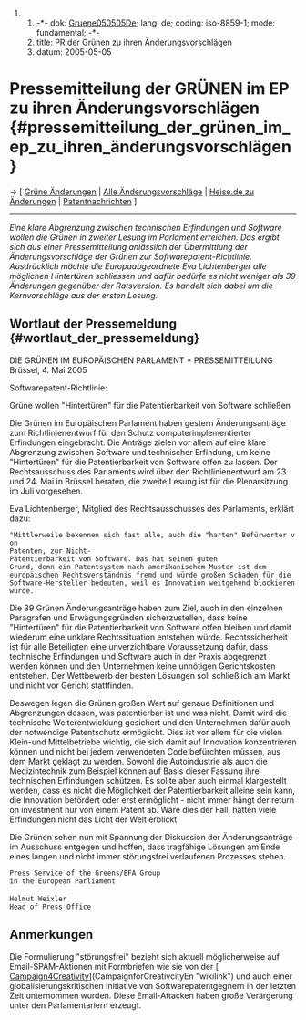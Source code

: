 1.  1.  -\*- dok: [Gruene050505De](Gruene050505De "wikilink"); lang: de;
        coding: iso-8859-1; mode: fundamental; -\*-
    2.  title: PR der Grünen zu ihren Änderungsvorschlägen
    3.  datum: 2005-05-05

# Pressemitteilung der GRÜNEN im EP zu ihren Änderungsvorschlägen {#pressemitteilung_der_grünen_im_ep_zu_ihren_änderungsvorschlägen}

-\> \[ [Grüne
Änderungen](http://swpat.ffii.org/papers/europarl0309/amends05/verd05/ "wikilink")
\| [ Alle Änderungsvorschläge](Amends05De "wikilink") \| [Heise.de zu
Änderungen](http://www.heise.de/newsticker/meldung/59308 "wikilink") \|
[ Patentnachrichten](SwpatcninoEn "wikilink") \]

------------------------------------------------------------------------

*Eine klare Abgrenzung zwischen technischen Erfindungen und Software
wollen die Grünen in zweiter Lesung im Parlament erreichen. Das ergibt
sich aus einer Pressemitteilung anlässlich der Übermittlung der
Änderungsvorschläge der Grünen zur Softwarepatent-Richtlinie.
Ausdrücklich möchte die Europaabgeordnete Eva Lichtenberger alle
möglichen Hintertüren schliessen und dafür bedürfe es nicht weniger als
39 Änderungen gegenüber der Ratsversion. Es handelt sich dabei um die
Kernvorschläge aus der ersten Lesung.*

## Wortlaut der Pressemeldung {#wortlaut_der_pressemeldung}

DIE GRÜNEN IM EUROPÄISCHEN PARLAMENT \* PRESSEMITTEILUNG Brüssel, 4. Mai
2005

Softwarepatent-Richtlinie:

Grüne wollen \"Hintertüren\" für die Patentierbarkeit von Software
schließen

Die Grünen im Europäischen Parlament haben gestern Änderungsanträge zum
Richtlinienentwurf für den Schutz computerimplementierter Erfindungen
eingebracht. Die Anträge zielen vor allem auf eine klare Abgrenzung
zwischen Software und technischer Erfindung, um keine \"Hintertüren\"
für die Patentierbarkeit von Software offen zu lassen. Der
Rechtsausschuss des Parlaments wird über den Richtlinienentwurf am 23.
und 24. Mai in Brüssel beraten, die zweite Lesung ist für die
Plenarsitzung im Juli vorgesehen.

Eva Lichtenberger, Mitglied des Rechtsausschusses des Parlaments,
erklärt dazu:

`"Mittlerweile bekennen sich fast alle, auch die "harten" Befürworter von`\
`Patenten, zur Nicht-Patentierbarkeit von Software. Das hat seinen guten`\
`Grund, denn ein Patentsystem nach amerikanischem Muster ist dem`\
`europäischen Rechtsverständnis fremd und würde großen Schaden für die`\
`Software-Hersteller bedeuten, weil es Innovation weitgehend blockieren`\
`würde.`

Die 39 Grünen Änderungsanträge haben zum Ziel, auch in den einzelnen
Paragrafen und Erwägungsgründen sicherzustellen, dass keine
\"Hintertüren\" für die Patentierbarkeit von Software offen bleiben und
damit wiederum eine unklare Rechtssituation entstehen würde.
Rechtssicherheit ist für alle Beteiligten eine unverzichtbare
Voraussetzung dafür, dass technische Erfindungen und Software auch in
der Praxis abgegrenzt werden können und den Unternehmen keine unnötigen
Gerichtskosten entstehen. Der Wettbewerb der besten Lösungen soll
schließlich am Markt und nicht vor Gericht stattfinden.

Deswegen legen die Grünen großen Wert auf genaue Definitionen und
Abgrenzungen dessen, was patentierbar ist und was nicht. Damit wird die
technische Weiterentwicklung gesichert und den Unternehmen dafür auch
der notwendige Patentschutz ermöglicht. Dies ist vor allem für die
vielen Klein-und Mittelbetriebe wichtig, die sich damit auf Innovation
konzentrieren können und nicht bei jedem verwendeten Code befürchten
müssen, aus dem Markt geklagt zu werden. Sowohl die Autoindustrie als
auch die Medizintechnik zum Beispiel können auf Basis dieser Fassung
ihre technischen Erfindungen schützen. Es sollte aber auch einmal
klargestellt werden, dass es nicht die Möglichkeit der Patentierbarkeit
alleine sein kann, die Innovation befördert oder erst ermöglicht - nicht
immer hängt der return on investment nur von einem Patent ab. Wäre dies
der Fall, hätten viele Erfindungen nicht das Licht der Welt erblickt.

Die Grünen sehen nun mit Spannung der Diskussion der Änderungsanträge im
Ausschuss entgegen und hoffen, dass tragfähige Lösungen am Ende eines
langen und nicht immer störungsfrei verlaufenen Prozesses stehen.

`Press Service of the Greens/EFA Group`\
`in the European Parliament`\
\
`Helmut Weixler`\
`Head of Press Office`

## Anmerkungen

Die Formulierung \"störungsfrei\" bezieht sich aktuell möglicherweise
auf Email-SPAM-Aktionen mit Formbriefen wie sie von der [
[Campaign4Creativity](Campaign4Creativity "wikilink")](CampaignforCreativcityEn "wikilink")
und auch einer globalisierungskritischen Initiative von
Softwarepatentgegnern in der letzten Zeit unternommen wurden. Diese
Email-Attacken haben große Verärgerung unter den Parlamentariern
erzeugt.
